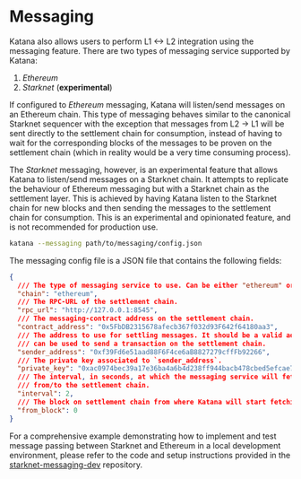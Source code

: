 # Messaging

Katana also allows users to perform L1 <-> L2 integration using the messaging feature. There are two types of messaging service supported by Katana:

1. _Ethereum_
2. _Starknet_ (**experimental**)

If configured to _Ethereum_ messaging, Katana will listen/send messages on an Ethereum chain. This type of messaging behaves similar to the canonical Starknet sequencer with the exception that messages from L2 -> L1 will be sent directly to the settlement chain for consumption, instead of having to wait for the corresponding blocks of the messages to be proven on the settlement chain (which in reality would be a very time consuming process).

The _Starknet_ messaging, however, is an experimental feature that allows Katana to listen/send messages on a Starknet chain. It attempts to replicate the behaviour of Ethereum messaging but with a Starknet chain as the settlement layer. This is achieved by having Katana listen to the Starknet chain for new blocks and then sending the messages to the settlement chain for consumption. This is an experimental and opinionated feature, and is not recommended for production use.

```sh
katana --messaging path/to/messaging/config.json
```

The messaging config file is a JSON file that contains the following fields:

```json
{
  /// The type of messaging service to use. Can be either "ethereum" or "starknet".
  "chain": "ethereum",
  /// The RPC-URL of the settlement chain.
  "rpc_url": "http://127.0.0.1:8545",
  /// The messaging-contract address on the settlement chain.
  "contract_address": "0x5FbDB2315678afecb367f032d93F642f64180aa3",
  /// The address to use for settling messages. It should be a valid address that
  /// can be used to send a transaction on the settlement chain.
  "sender_address": "0xf39Fd6e51aad88F6F4ce6aB8827279cffFb92266",
  /// The private key associated to `sender_address`.
  "private_key": "0xac0974bec39a17e36ba4a6b4d238ff944bacb478cbed5efcae784d7bf4f2ff80",
  /// The interval, in seconds, at which the messaging service will fetch and settle messages
  /// from/to the settlement chain.
  "interval": 2,
  /// The block on settlement chain from where Katana will start fetching messages.
  "from_block": 0
}
```

For a comprehensive example demonstrating how to implement and test message passing between Starknet and Ethereum in a local development environment, please refer to the code and setup instructions provided in the [starknet-messaging-dev](https://github.com/glihm/starknet-messaging-dev) repository.
